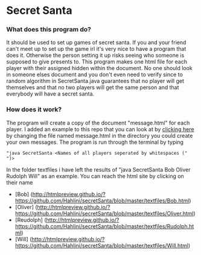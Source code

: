 # Secret Santa

### What does this program do?

It should be used to set up games of secret santa. If you and your friend can't meet up to set up the game irl it's very nice to have a program that does it. Otherwise the person setting it up risks seeing who someone is supposed to give presents to. This program makes one html file for each player with their assigned hidden within the document. No one should look in someone elses document and you don't even need to verify since to random algorithm in SecretSanta.java guarantees that no player will get themselves and that no two players will get the same person and that everybody will have a secret santa.

### How does it work?

The program will create a copy of the document "message.html" for each player. I added an example to this repo that you can look at by [clicking here](http://htmlpreview.github.io/?https://github.com/Hahlini/secretSanta/blob/master/message.html) by changing the file named message.html in the directory you could create your own messages. The program is run through the terminal by typing 
```
"java SecretSanta <Names of all players seperated by whitespaces (" ")>
```
In the folder textfiles i have left the results of "java SecretSanta Bob Oliver Rudolph Will" as an example. You can reach the html site by clicking on their name 

* [Bob] (http://htmlpreview.github.io/?https://github.com/Hahlini/secretSanta/blob/master/textfiles/Bob.html)
* [Oliver] (http://htmlpreview.github.io/?https://github.com/Hahlini/secretSanta/blob/master/textfiles/Oliver.html)
* [Reudolph] (http://htmlpreview.github.io/?https://github.com/Hahlini/secretSanta/blob/master/textfiles/Rudolph.html)
* [Will] (http://htmlpreview.github.io/?https://github.com/Hahlini/secretSanta/blob/master/textfiles/Will.html)
